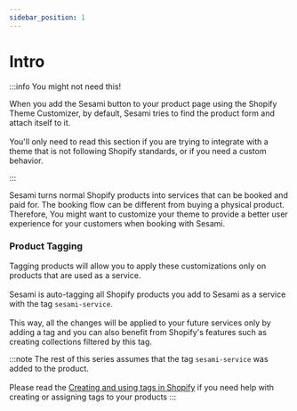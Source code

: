 ```yaml
---
sidebar_position: 1
---
```


# Intro

:::info You might not need this!

When you add the Sesami button to your product page using the Shopify Theme Customizer, by default, Sesami tries to find the product form and attach itself to it.<br></br>
You'll only need to read this section if you are trying to integrate with a theme that is not following Shopify standards, or if you need a custom behavior.

:::

Sesami turns normal Shopify products into services that can be booked and paid for. The booking flow can be different from buying a physical product. Therefore, You might want to customize your theme to provide a better user experience for your customers when booking with Sesami.

### Product Tagging
Tagging products will allow you to apply these customizations only on products that are used as a service.<br></br>
Sesami is auto-tagging all Shopify products you add to Sesami as a service with the tag `sesami-service`.<br></br>
This way, all the changes will be applied to your future services only by adding a tag and you can also benefit from Shopify's features such as creating collections filtered by this tag.

:::note
The rest of this series assumes that the tag `sesami-service` was added to the product.<br></br>
Please read the [Creating and using tags in Shopify](https://help.shopify.com/en/manual/shopify-admin/productivity-tools/using-tags) if you need help with creating or assigning tags to your products
:::
